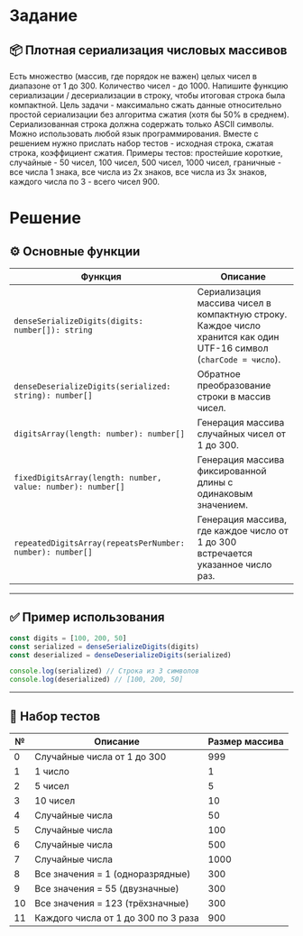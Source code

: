 # Задание

## 📦 Плотная сериализация числовых массивов

Есть множество (массив, где порядок не важен) целых чисел в диапазоне от 1 до 300.
Количество чисел - до 1000. Напишите функцию сериализации / десериализации в строку, чтобы итоговая строка была компактной.
Цель задачи - максимально сжать данные относительно простой сериализации без алгоритма сжатия (хотя бы 50% в среднем).
Сериализованная строка должна содержать только ASCII символы. Можно использовать любой язык программирования.
Вместе с решением нужно прислать набор тестов - исходная строка, сжатая строка, коэффициент сжатия.
Примеры тестов: простейшие короткие, случайные - 50 чисел, 100 чисел, 500 чисел, 1000 чисел, граничные - все числа 1 знака, все числа из 2х знаков, все числа из 3х знаков, каждого числа по 3 - всего чисел 900.

# Решение

## ⚙️ Основные функции

| Функция                                                     | Описание                                                                                                           |
| ----------------------------------------------------------- | ------------------------------------------------------------------------------------------------------------------ |
| `denseSerializeDigits(digits: number[]): string`            | Сериализация массива чисел в компактную строку. Каждое число хранится как один UTF-16 символ (`charCode = число`). |
| `denseDeserializeDigits(serialized: string): number[]`      | Обратное преобразование строки в массив чисел.                                                                     |
| `digitsArray(length: number): number[]`                     | Генерация массива случайных чисел от 1 до 300.                                                                     |
| `fixedDigitsArray(length: number, value: number): number[]` | Генерация массива фиксированной длины с одинаковым значением.                                                      |
| `repeatedDigitsArray(repeatsPerNumber: number): number[]`   | Генерация массива, где каждое число от 1 до 300 встречается указанное число раз.                                   |

---

## ✅ Пример использования

```js
const digits = [100, 200, 50]
const serialized = denseSerializeDigits(digits)
const deserialized = denseDeserializeDigits(serialized)

console.log(serialized) // Строка из 3 символов
console.log(deserialized) // [100, 200, 50]
```

---

## 🧪 Набор тестов

| №   | Описание                            | Размер массива |
| --- | ----------------------------------- | -------------- |
| 0   | Случайные числа от 1 до 300         | 999            |
| 1   | 1 число                             | 1              |
| 2   | 5 чисел                             | 5              |
| 3   | 10 чисел                            | 10             |
| 4   | Случайные числа                     | 50             |
| 5   | Случайные числа                     | 100            |
| 6   | Случайные числа                     | 500            |
| 7   | Случайные числа                     | 1000           |
| 8   | Все значения = 1 (одноразрядные)    | 300            |
| 9   | Все значения = 55 (двузначные)      | 300            |
| 10  | Все значения = 123 (трёхзначные)    | 300            |
| 11  | Каждого числа от 1 до 300 по 3 раза | 900            |
